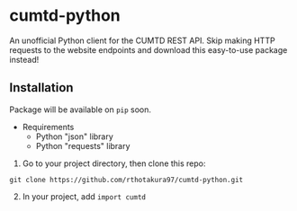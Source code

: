 # cumtd-python
An unofficial Python client for the CUMTD REST API. Skip making HTTP requests to the website endpoints and download this easy-to-use package instead!

## Installation

Package will be available on ```pip``` soon.

* Requirements
  * Python "json" library
  * Python "requests" library

1) Go to your project directory, then clone this repo:

```
git clone https://github.com/rthotakura97/cumtd-python.git
```

2) In your project, add ```import cumtd```



